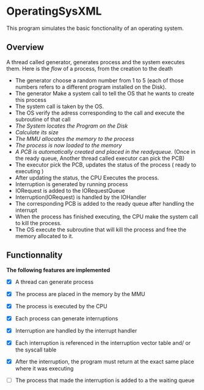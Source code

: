 # OperatingSysXML
This program simulates the basic fonctionality of an operating system.

## Overview
A thread called generator, generates process and the system executes them.
Here is the _flow_ of a process, from the creation to the death
* The generator choose a random number from 1 to 5 (each of those numbers refers to a different program installed on the Disk).
* The generator Make a system call to tell the OS that he wants to create this process
* The system call is taken by the OS.
* The OS verify the adress corresponding to the call and execute the subroutine of that call
* _The System locates the Program on the Disk_
* _Calculate its size_
* _The MMU allocates the memory to the process_
* _The process is now loaded to the memory_
* _A PCB is automatically created and placed in the readyqueue._
    (Once in the ready queue, Another thread called executor can pick the PCB)
* The executor pick the PCB, updates the status of the process ( ready to executing )
* After updating the status, the CPU Executes the process.
* Interruption is generated by running process
* IORequest is added to the IORequestQueue
* Interruption(IORequest) is handled by the IOHandler
* The corresponding PCB is added to the ready queue after handling the interrupt
* When the process has finished executing, the CPU make the system call to kill the process.
* The OS execute the subroutine that will kill the process and free the memory allocated to it.


## Functionnality
**The following features are implemented**
* [X] A thread can generate process
* [X] The process are placed in the memory by the MMU
* [X] The process is executed by the CPU
* [X] Each process can generate interruptions  
* [X] Interruption are handled  by the interrupt handler
* [X] Each interruption is referenced in the interruption vector table and/ or the syscall table
* [X] After the interruption, the program must return at the exact same place where it was executing
* [ ] The process that made the interruption is added to a  the waiting queue

